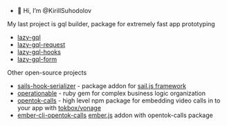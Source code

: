 - 👋 Hi, I’m @KirillSuhodolov

My last project is gql builder, package for extremely fast app prototyping

- [lazy-gql](https://github.com/KirillSuhodolov/lazy-gql)
- [lazy-gql-request](https://github.com/KirillSuhodolov/lazy-gql-request)
- [lazy-gql-hooks](https://github.com/KirillSuhodolov/lazy-gql-hooks)
- [lazy-gql-form](https://github.com/KirillSuhodolov/lazy-gql-form)

Other open-source projects

- [sails-hook-serializer](https://github.com/KirillSuhodolov/sails-hook-serializer) - package addon for [sail.js framework](https://sailsjs.com)
- [operationable](https://github.com/KirillSuhodolov/operationable) - ruby gem for complex business logic organization
- [opentok-calls](https://github.com/KirillSuhodolov/opentok-calls) - high level npm package for embedding video calls in to your app with [tokbox/vonage](https://tokbox.com/developer/sdks/js/)
- [ember-cli-opentok-calls](https://github.com/KirillSuhodolov/ember-cli-opentok-calls) [ember.js](https://emberjs.com) addon with opentok-calls package
